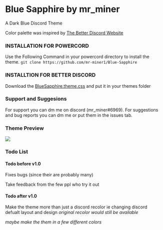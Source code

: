 # Blue Sapphire by mr_miner
A Dark Blue Discord Theme
 
Color palette was inspired by [The Better Discord Website](https://betterdiscord.app)


### INSTALLATION FOR POWERCORD
Use the Following Command in your powercord directory to install the theme.
``git clone https://github.com/mr-miner1/Blue-Sapphire``
### INSTALLTION FOR BETTER DISCORD
Download the [BlueSapphire.theme.css](https://github.com/mr-miner1/Blue-Sapphire/blob/main/BlueSapphire.theme.css) and put it in your themes folder
### Support and Suggesions
For support you can dm me on discord (mr_miner#6969).
For suggestions and bug reports you can dm me or put them in the issues tab.
### Theme Preview
![](https://i.imgur.com/qq7nNYN.gif)
### Todo List
#### Todo before v1.0
Fixes bugs (since their are probably many)

Take feedback from the few ppl who try it out
#### Todo after v1.0
Make the theme more than just a discord recolor ie changing discord defualt layout and design *original recolor would still be available*

*maybe make the them in a few different colors*
